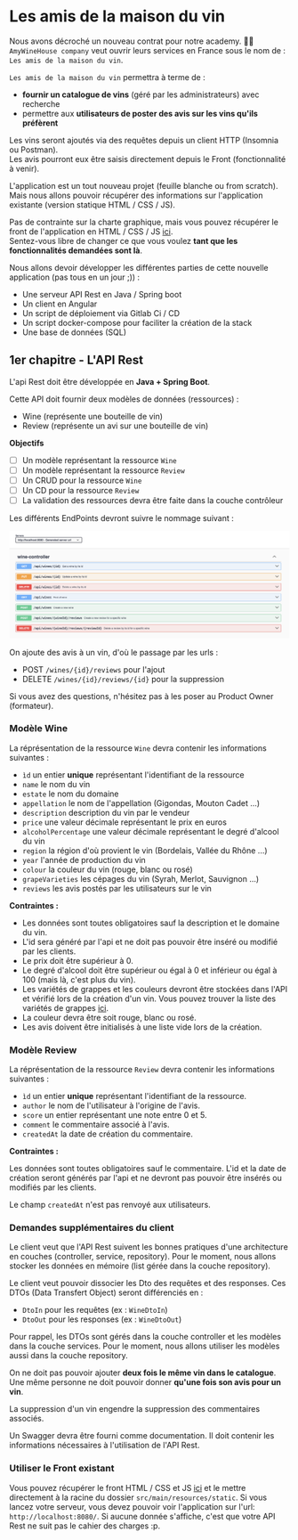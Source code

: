 # Les amis de la maison du vin

Nous avons décroché un nouveau contrat pour notre academy. 🎉💸  
`AmyWineHouse company` veut ouvrir leurs services en France sous le nom de : `Les amis de la maison du vin`.

`Les amis de la maison du vin` permettra à terme de :

- **fournir un catalogue de vins** (géré par les administrateurs) avec recherche
- permettre aux **utilisateurs de poster des avis sur les vins qu'ils préfèrent**

Les vins seront ajoutés via des requêtes depuis un client HTTP (Insomnia ou Postman).  
Les avis pourront eux être saisis directement depuis le Front (fonctionnalité à venir).

L'application est un tout nouveau projet (feuille blanche ou from scratch).
Mais nous allons pouvoir récupérer des informations sur l'application existante (version statique HTML / CSS / JS).

Pas de contrainte sur la charte graphique, mais vous pouvez récupérer le front de l'application en HTML / CSS /
JS [ici](https://drive.google.com/drive/u/1/folders/1X5KszjgbXPkDjbPoOOvTH8U43tiQ1JPz).  
Sentez-vous libre de changer ce que vous voulez **tant que les fonctionnalités demandées sont là**.

Nous allons devoir développer les différentes parties de cette nouvelle application (pas tous en un jour ;)) :

- Une serveur API Rest en Java / Spring boot
- Un client en Angular
- Un script de déploiement via Gitlab Ci / CD
- Un script docker-compose pour faciliter la création de la stack
- Une base de données (SQL)

## 1er chapitre - L'API Rest

L'api Rest doit être développée en **Java + Spring Boot**.

Cette API doit fournir deux modèles de données (ressources) :

- Wine (représente une bouteille de vin)
- Review (représente un avi sur une bouteille de vin)

**Objectifs**

- [ ] Un modèle représentant la ressource `Wine`
- [ ] Un modèle représentant la ressource `Review`
- [ ] Un CRUD pour la ressource `Wine`
- [ ] Un CD pour la ressource `Review`
- [ ] La validation des ressources devra être faite dans la couche contrôleur

Les différents EndPoints devront suivre le nommage suivant :

![swagger](./swagger.png)

On ajoute des avis à un vin, d'où le passage par les urls :

- POST `/wines/{id}/reviews` pour l'ajout
- DELETE `/wines/{id}/reviews/{id}` pour la suppression

Si vous avez des questions, n'hésitez pas à les poser au Product Owner (formateur).

### Modèle Wine

La réprésentation de la ressource `Wine` devra contenir les informations suivantes :

- `ìd` un entier **unique** représentant l'identifiant de la ressource
- `name` le nom du vin
- `estate` le nom du domaine
- `appellation` le nom de l'appellation (Gigondas, Mouton Cadet ...)
- `description` description du vin par le vendeur
- `price` une valeur décimale représentant le prix en euros
- `alcoholPercentage` une valeur décimale représentant le degré d'alcool du vin
- `region` la région d'où provient le vin (Bordelais, Vallée du Rhône ...)
- `year` l'année de production du vin
- `colour` la couleur du vin (rouge, blanc ou rosé)
- `grapeVarieties` les cépages du vin (Syrah, Merlot, Sauvignon ...)
- `reviews` les avis postés par les utilisateurs sur le vin

**Contraintes :**

- Les données sont toutes obligatoires sauf la description et le domaine du vin.
- L'id sera généré par l'api et ne doit pas pouvoir être inséré ou modifié par les clients.
- Le prix doit être supérieur à 0.
- Le degré d'alcool doit être supérieur ou égal à 0 et inférieur ou égal à 100 (mais là, c'est plus du vin).
- Les variétés de grappes et les couleurs devront être stockées dans l'API et vérifié lors de la création d'un vin. Vous
  pouvez trouver la liste des variétés de grappes [ici](https://www.fidelesdebacchus.com/Cepage.htm).
- La couleur devra être soit rouge, blanc ou rosé.
- Les avis doivent être initialisés à une liste vide lors de la création.

### Modèle Review

La réprésentation de la ressource `Review` devra contenir les informations suivantes :

- `ìd` un entier **unique** représentant l'identifiant de la ressource.
- `author` le nom de l'utilisateur à l'origine de l'avis.
- `score` un entier représentant une note entre 0 et 5.
- `comment` le commentaire associé à l'avis.
- `createdAt` la date de création du commentaire.

**Contraintes :**

Les données sont toutes obligatoires sauf le commentaire.
L'id et la date de création seront générés par l'api et ne devront pas pouvoir être insérés ou modifiés
par les clients.

Le champ `createdAt` n'est pas renvoyé aux utilisateurs.

### Demandes supplémentaires du client

Le client veut que l'API Rest suivent les bonnes pratiques d'une architecture en couches (controller, service,
repository).
Pour le moment, nous allons stocker les données en mémoire (list gérée dans la couche repository).

Le client veut pouvoir dissocier les Dto des requêtes et des responses.
Ces DTOs (Data Transfert Object) seront différenciés en :

- `DtoIn` pour les requêtes (ex : `WineDtoIn`)
- `DtoOut` pour les responses (ex : `WineDtoOut`)

Pour rappel, les DTOs sont gérés dans la couche controller et les modèles dans la couche services.
Pour le moment, nous allons utiliser les modèles aussi dans la couche repository.

On ne doit pas pouvoir ajouter **deux fois le même vin dans le catalogue**.
Une même personne ne doit pouvoir donner **qu'une fois son avis pour un vin**.

La suppression d'un vin engendre la suppression des commentaires associés.

Un Swagger devra être fourni comme documentation.
Il doit contenir les informations nécessaires à l'utilisation de l'API Rest.

### Utiliser le Front existant

Vous pouvez récupérer le front HTML / CSS et
JS [ici](https://drive.google.com/drive/u/1/folders/1X5KszjgbXPkDjbPoOOvTH8U43tiQ1JPz) et le mettre directement à la
racine du
dossier `src/main/resources/static`.
Si vous lancez votre serveur, vous devez pouvoir voir l'application sur l'url: `http://localhost:8080/`.
Si aucune donnée s'affiche, c'est que votre API Rest ne suit pas le cahier des charges :p.
